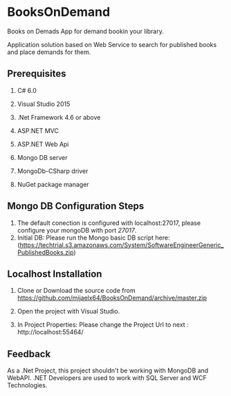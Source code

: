 # BooksOnDemand
Books on Demads App for demand bookin your library.

Application solution based on Web Service to search for published books and place demands for them.

## Prerequisites

1. C# 6.0

2.  Visual Studio 2015

3. .Net Framework 4.6 or above

4. ASP.NET MVC

5. ASP.NET Web Api

6. Mongo DB server

7. MongoDb-CSharp driver

8. NuGet package manager

## Mongo DB Configuration Steps

1. The default conection is configured with localhost:27017, please configure your mongoDB with port *27017*.
2. Initial DB: Please run the Mongo basic DB script here:
   (https://techtrial.s3.amazonaws.com/System/SoftwareEngineerGeneric_PublishedBooks.zip)

## Localhost Installation

1. Clone or Download the source code from https://github.com/mijaelx64/BooksOnDemand/archive/master.zip

2. Open the project with Visual Studio.

3. In Project Properties: Please change the Project Url to next : http://localhost:55464/

## Feedback

As a .Net Project, this project shouldn't be working with MongoDB and WebAPI. 
.NET Developers are used to work with SQL Server and WCF Technologies. 
